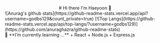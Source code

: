 <center> # Hi there I'm Haeyoon 👋 </center>
![Anurag's github stats](https://github-readme-stats.vercel.app/api?username=godbs129&count_private=true)
[![Top Langs](https://github-readme-stats.vercel.app/api/top-langs/?username=godbs129)](https://github.com/anuraghazra/github-readme-stats)
<br>
🌱 **I’m currently learning ...**
+ React
+ Node.js
+ Express.js

<!--
**godbs129/godbs129** is a ✨ _special_ ✨ repository because its `README.md` (this file) appears on your GitHub profile.

Here are some ideas to get you started:

- 🔭 I’m currently working on ...
- 🌱 I’m currently learning ...
- 👯 I’m looking to collaborate on ...
- 🤔 I’m looking for help with ...
- 💬 Ask me about ...
- 📫 How to reach me: ...
- 😄 Pronouns: ...
- ⚡ Fun fact: ...
-->
